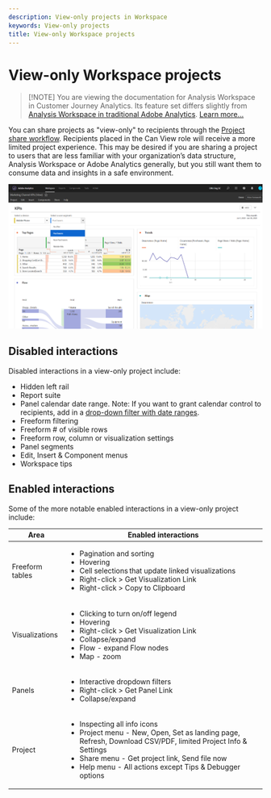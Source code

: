 ```yaml
---
description: View-only projects in Workspace
keywords: View-only projects
title: View-only Workspace projects
---
```


# View-only Workspace projects

>[!NOTE] You are viewing the documentation for Analysis Workspace in Customer Journey Analytics. Its feature set differs slightly from [Analysis Workspace in traditional Adobe Analytics](https://docs.adobe.com/content/help/en/analytics/analyze/analysis-workspace/home.html). [Learn more...](/help/getting-started/cja-aa.md)

You can share projects as "view-only" to recipients through the [Project share workflow](/help/analysis-workspace/curate-share/share-projects.md). Recipients placed in the Can View role will receive a more limited project experience. This may be desired if you are sharing a project to users that are less familiar with your organization’s data structure, Analysis Workspace or Adobe Analytics generally, but you still want them to consume data and insights in a safe environment. 

![](assets/view-only-project.png)

## Disabled interactions

Disabled interactions in a view-only project include: 

* Hidden left rail 
* Report suite 
* Panel calendar date range. Note: If you want to grant calendar control to recipients, add in a [drop-down filter with date ranges](https://docs.adobe.com/content/help/en/analytics-learn/tutorials/analysis-workspace/using-panels/using-drop-down-filters.html). 
* Freeform filtering 
* Freeform # of visible rows 
* Freeform row, column or visualization settings 
* Panel segments 
* Edit, Insert & Component menus
* Workspace tips

## Enabled interactions

Some of the more notable enabled interactions in a view-only project include: 

|Area|Enabled interactions|
|---|---|
|Freeform tables|<ul><li>Pagination and sorting</li><li>Hovering</li><li>Cell selections that update linked visualizations</li><li>Right-click > Get Visualization Link</li><li>Right-click > Copy to Clipboard</li></ul>|
|Visualizations|<ul><li>Clicking to turn on/off legend</li><li>Hovering</li><li>Right-click > Get Visualization Link</li><li>Collapse/expand</li><li>Flow - expand Flow nodes</li><li>Map - zoom</li></ul>|
|Panels|<ul><li>Interactive dropdown filters</li><li>Right-click > Get Panel Link</li><li>Collapse/expand</li></ul>|
|Project|<ul><li>Inspecting all info icons</li><li>Project menu - New, Open, Set as landing page, Refresh, Download CSV/PDF, limited Project Info & Settings</li><li>Share menu - Get project link, Send file now</li><li>Help menu - All actions except Tips & Debugger options</li></ul>|
